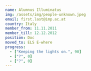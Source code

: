 ```yaml
---
name: Alumnus Illuminatus
img: /assets/img/people-unknown.jpeg
email: first.last@imp.ac.at
country: Italy
member_from: 11.11.2011
member_till: 12.12.2012
position: Doc
moved_to: ELS E-where
progress:
  - ["Keeping the lights on.", 90]
  - ["?", 0]
  - ["?", 0]
---
```

